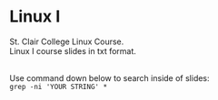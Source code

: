 # Linux I<br/>
St. Clair College Linux Course.<br/>
Linux I course slides in txt format.<br/><br/>

Use command down below to search inside of slides:<br/>
`grep -ni 'YOUR STRING' *`
